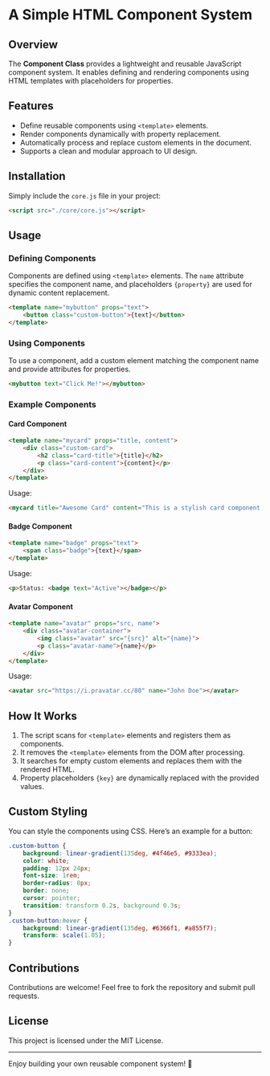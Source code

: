 # A Simple HTML Component System

## Overview
The **Component Class** provides a lightweight and reusable JavaScript component system. It enables defining and rendering components using HTML templates with placeholders for properties.

## Features
- Define reusable components using `<template>` elements.
- Render components dynamically with property replacement.
- Automatically process and replace custom elements in the document.
- Supports a clean and modular approach to UI design.

## Installation
Simply include the `core.js` file in your project:
```html
<script src="./core/core.js"></script>
```

## Usage

### Defining Components
Components are defined using `<template>` elements. The `name` attribute specifies the component name, and placeholders `{property}` are used for dynamic content replacement.
```html
<template name="mybutton" props="text">
    <button class="custom-button">{text}</button>
</template>
```

### Using Components
To use a component, add a custom element matching the component name and provide attributes for properties.
```html
<mybutton text="Click Me!"></mybutton>
```

### Example Components
#### Card Component
```html
<template name="mycard" props="title, content">
    <div class="custom-card">
        <h2 class="card-title">{title}</h2>
        <p class="card-content">{content}</p>
    </div>
</template>
```
Usage:
```html
<mycard title="Awesome Card" content="This is a stylish card component."></mycard>
```

#### Badge Component
```html
<template name="badge" props="text">
    <span class="badge">{text}</span>
</template>
```
Usage:
```html
<p>Status: <badge text="Active"></badge></p>
```

#### Avatar Component
```html
<template name="avatar" props="src, name">
    <div class="avatar-container">
        <img class="avatar" src="{src}" alt="{name}">
        <p class="avatar-name">{name}</p>
    </div>
</template>
```
Usage:
```html
<avatar src="https://i.pravatar.cc/80" name="John Doe"></avatar>
```

## How It Works
1. The script scans for `<template>` elements and registers them as components.
2. It removes the `<template>` elements from the DOM after processing.
3. It searches for empty custom elements and replaces them with the rendered HTML.
4. Property placeholders `{key}` are dynamically replaced with the provided values.

## Custom Styling
You can style the components using CSS. Here’s an example for a button:
```css
.custom-button {
    background: linear-gradient(135deg, #4f46e5, #9333ea);
    color: white;
    padding: 12px 24px;
    font-size: 1rem;
    border-radius: 8px;
    border: none;
    cursor: pointer;
    transition: transform 0.2s, background 0.3s;
}
.custom-button:hover {
    background: linear-gradient(135deg, #6366f1, #a855f7);
    transform: scale(1.05);
}
```

## Contributions
Contributions are welcome! Feel free to fork the repository and submit pull requests.

## License
This project is licensed under the MIT License.

---
Enjoy building your own reusable component system! 🚀

